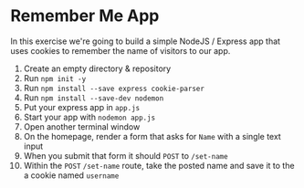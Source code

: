 # Remember Me App

In this exercise we're going to build a simple NodeJS / Express app that uses
cookies to remember the name of visitors to our app.



1. Create an empty directory & repository
0. Run `npm init -y`
0. Run `npm install --save express cookie-parser`
0. Run `npm install --save-dev nodemon`
0. Put your express app in `app.js`
0. Start your app with `nodemon app.js`
0. Open another terminal window
0. On the homepage, render a form that asks for `Name` with a single text input
0. When you submit that form it should `POST` to `/set-name`
0. Within the `POST` `/set-name` route, take the posted name and save it to the a cookie named `username`
